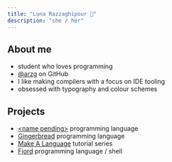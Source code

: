 ```yaml
---
title: "Luna Razzaghipour 🌙"
description: "she / her"
---
```


## About me

- student who loves programming
- [@arzg](https://github.com/arzg) on GitHub
- I like making compilers with a focus on IDE tooling
- obsessed with typography and colour schemes

## Projects

- [\<name pending\>](https://github.com/arzg/psychic-telegram) programming language
- [Gingerbread](https://github.com/gingerbread-lang/gingerbread) programming language
- [Make A Language](https://arzg.github.io/lang) tutorial series
- [Fjord](https://github.com/arzg/fjord) programming language / shell
